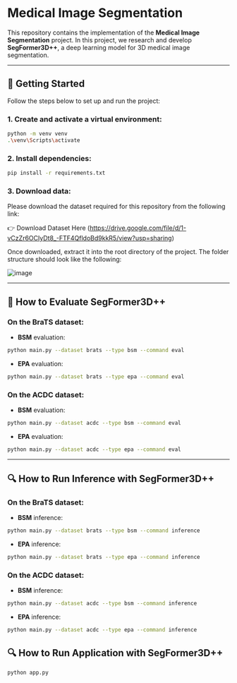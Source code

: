 
# Medical Image Segmentation

This repository contains the implementation of the **Medical Image Segmentation** project. In this project, we research and develop **SegFormer3D++**, a deep learning model for 3D medical image segmentation.

---

## 🚀 Getting Started

Follow the steps below to set up and run the project:

### 1. Create and activate a virtual environment:
```bash
python -m venv venv
.\venv\Scripts\activate     
```

### 2. Install dependencies:
```bash
pip install -r requirements.txt
```
### 3. Download data:
Please download the dataset required for this repository from the following link:

👉 Download Dataset Here (https://drive.google.com/file/d/1-vCzZr6OCIyDt8_-FTF4QfldoBd9kkR5/view?usp=sharing)

Once downloaded, extract it into the root directory of the project. The folder structure should look like the following:

![image](https://github.com/user-attachments/assets/60c55384-8e4a-454e-b7b3-32f0b21b98e9)

---

## 🧪 How to Evaluate SegFormer3D++

### On the **BraTS** dataset:

- **BSM** evaluation:
```bash
python main.py --dataset brats --type bsm --command eval
```

- **EPA** evaluation:
```bash
python main.py --dataset brats --type epa --command eval
```

### On the **ACDC** dataset:

- **BSM** evaluation:
```bash
python main.py --dataset acdc --type bsm --command eval
```

- **EPA** evaluation:
```bash
python main.py --dataset acdc --type epa --command eval
```

---

## 🔍 How to Run Inference with SegFormer3D++

### On the **BraTS** dataset:

- **BSM** inference:
```bash
python main.py --dataset brats --type bsm --command inference
```

- **EPA** inference:
```bash
python main.py --dataset brats --type epa --command inference
```

### On the **ACDC** dataset:

- **BSM** inference:
```bash
python main.py --dataset acdc --type bsm --command inference
```

- **EPA** inference:
```bash
python main.py --dataset acdc --type epa --command inference
```
## 🔍 How to Run Application with SegFormer3D++
```bash
python app.py
```
